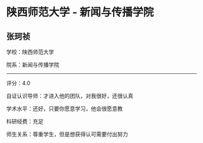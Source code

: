 # 陕西师范大学 - 新闻与传播学院

## 张珂祯

学校：陕西师范大学

院系：新闻与传播学院

* * *

评分：4.0

自证认识导师：才进入他的团队，对我很好，还很认真

学术水平：还好，只要你愿意学习，他会很愿意教

科研经费：充足

师生关系：尊重学生，但是想获得认可需要付出努力